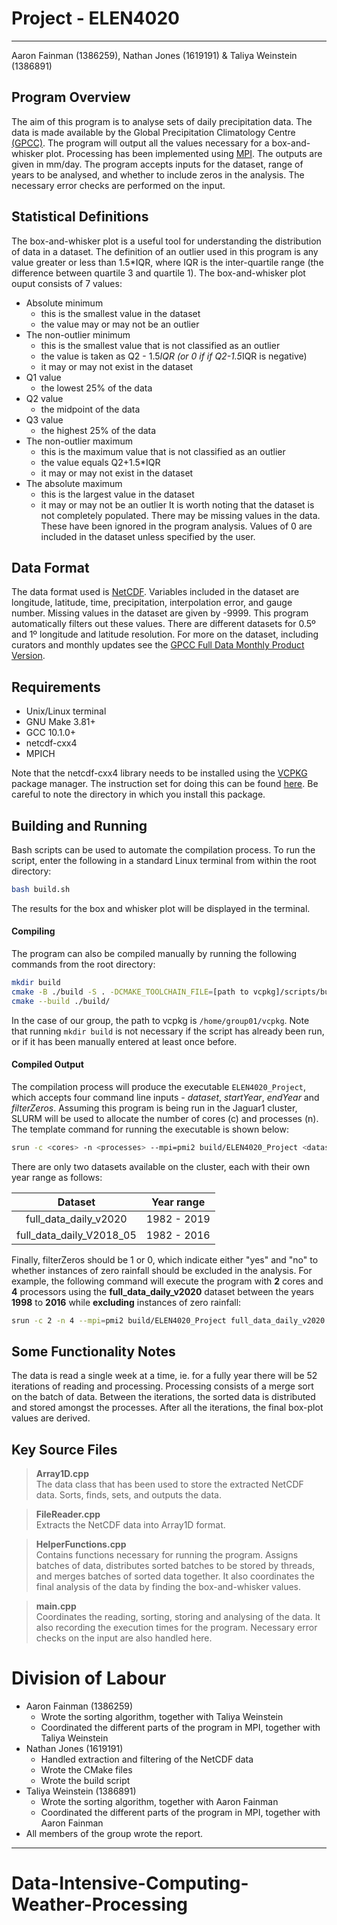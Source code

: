 # Project - ELEN4020
---
Aaron Fainman (1386259), Nathan Jones (1619191) & Taliya Weinstein (1386891)

## Program Overview

The aim of this program is to analyse sets of daily precipitation data. The data is made available by the Global Precipitation Climatology Centre [(GPCC)](https://www.dwd.de/EN/ourservices/gpcc/gpcc.html). The program will output all the values necessary for a box-and-whisker plot. Processing has been implemented using [MPI](https://www.mpich.org/). The outputs are given in mm/day. The program accepts inputs for the dataset, range of years to be analysed, and whether to include zeros in the analysis. The necessary error checks are performed on the input.

## Statistical Definitions
The box-and-whisker plot is a useful tool for understanding the distribution of data in a dataset. The definition of an outlier used in this program is any value greater or less than 1.5*IQR, where IQR is the inter-quartile range (the difference between quartile 3 and quartile 1). The box-and-whisker plot ouput consists of 7 values: 
* Absolute minimum
     * this is the smallest value in the dataset
     * the value may or may not be an outlier
* The non-outlier minimum
    * this is the smallest value that is not classified as an outlier
    * the value is taken as Q2 - 1.5*IQR (or 0 if if Q2-1.5*IQR is negative)
    * it may or may not exist in the dataset
* Q1 value
    * the lowest 25% of the data
* Q2 value
    * the midpoint of the data
* Q3 value
    * the highest 25% of the data
* The non-outlier maximum
    * this is the maximum value that is not classified as an outlier
    * the value equals Q2+1.5*IQR
    * it may or may not exist in the dataset
* The absolute maximum
    * this is the largest value in the dataset
    * it may or may not be an outlier
It is worth noting that the dataset is not completely populated. There may be missing values in the data. These have been ignored in the program analysis. Values of 0 are included in the dataset unless specified by the user.

## Data Format
The data format used is [NetCDF](https://www.unidata.ucar.edu/software/netcdf/). Variables included in the dataset are longitude, latitude, time, precipitation, interpolation error, and gauge number. Missing values in the dataset are given by -9999. This program automatically filters out these values. There are different datasets for 0.5º and 1º longitude and latitude resolution. For more on the dataset, including curators and monthly updates see the [GPCC Full Data Monthly Product Version](http://dx.doi.org/10.5676/DWD_GPCC/FD_M_V2020_100).

## Requirements

* Unix/Linux terminal
* GNU Make 3.81+
* GCC 10.1.0+
* netcdf-cxx4
* MPICH

Note that the netcdf-cxx4 library needs to be installed using the [VCPKG](https://vcpkg.io/en/index.html) package manager. The instruction set for doing this can be found [here](https://vcpkg.io/en/getting-started.html). Be careful to note the directory in which you install this package.

## Building and Running

Bash scripts can be used to automate the compilation process. To run the script, enter the following in a standard Linux terminal from within the root directory:

```sh
bash build.sh
```
The results for the box and whisker plot will be displayed in the terminal.

#### Compiling

The program can also be compiled manually by running the following commands from the root directory:

```sh
mkdir build
cmake -B ./build -S . -DCMAKE_TOOLCHAIN_FILE=[path to vcpkg]/scripts/buildsystems/vcpkg.cmake
cmake --build ./build/
```
In the case of our group, the path to vcpkg is `/home/group01/vcpkg`. Note that running `mkdir build` is not necessary if the script has already been run, or if it has been manually entered at least once before.

#### Compiled Output

The compilation process will produce the executable `ELEN4020_Project`, which accepts four command line inputs - *dataset*, *startYear*, *endYear* and *filterZeros*. Assuming this program is being run in the Jaguar1 cluster, SLURM will be used to allocate the number of cores (c) and processes (n).
The template command for running the executable is shown below:

```sh
srun -c <cores> -n <processes> --mpi=pmi2 build/ELEN4020_Project <dataset> <startYear> <endYear> <filterZeros>
```

There are only two datasets available on the cluster, each with their own year range as follows:

|          Dataset         |  Year range |
|:------------------------:|:-----------:|
|   full_data_daily_v2020  | 1982 - 2019 |
| full_data_daily_V2018_05 | 1982 - 2016 |

Finally, filterZeros should be 1 or 0, which indicate either "yes" and "no" to whether instances of zero rainfall should be excluded in the analysis. For example, the following command will execute the program with **2** cores and **4** processors using the **full_data_daily_v2020** dataset between the years **1998** to **2016** while **excluding** instances of zero rainfall:

```sh
srun -c 2 -n 4 --mpi=pmi2 build/ELEN4020_Project full_data_daily_v2020 1998 2016 1
```

## Some Functionality Notes
The data is read a single week at a time, ie. for a fully year there will be 52 iterations of reading and processing. Processing consists of a merge sort on the batch of data. Between the iterations, the sorted data is distributed and stored amongst the processes. After all the iterations, the final box-plot values are derived.


## Key Source Files

> **Array1D.cpp**  
> The data class that has been used to store the extracted NetCDF data.
> Sorts, finds, sets, and outputs the data.

> **FileReader.cpp**  
> Extracts the NetCDF data into Array1D format.

> **HelperFunctions.cpp**  
> Contains functions necessary for running the program.
> Assigns batches of data, distributes sorted batches to be stored by threads, 
> and merges batches of sorted data together. It also coordinates the final
> analysis of the data by finding the box-and-whisker values.

> **main.cpp**  
> Coordinates the reading, sorting, storing and analysing of the data. It also 
> recording the execution times for the program. 
> Necessary error checks on the input are also handled here.

# Division of Labour
* Aaron Fainman (1386259)
    * Wrote the sorting algorithm, together with Taliya Weinstein
    * Coordinated the different parts of the program in MPI, together with Taliya Weinstein
* Nathan Jones (1619191) 
    * Handled extraction and filtering of the NetCDF data
    * Wrote the CMake files
    * Wrote the build script
* Taliya Weinstein (1386891)
    * Wrote the sorting algorithm, together with Aaron Fainman
    * Coordinated the different parts of the program in MPI, together with Aaron Fainman
* All members of the group wrote the report.

---
# Data-Intensive-Computing-Weather-Processing
